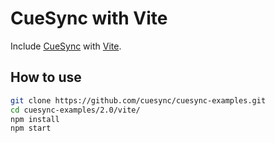 # CueSync with Vite

Include [CueSync](https://cuesync.github.io) with [Vite](https://vitejs.dev/).

## How to use

```sh
git clone https://github.com/cuesync/cuesync-examples.git
cd cuesync-examples/2.0/vite/
npm install
npm start
```
